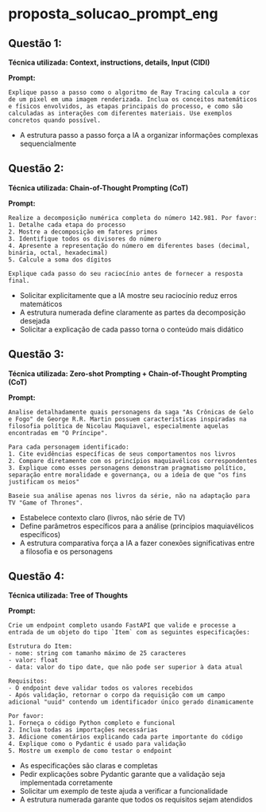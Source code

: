 # proposta_solucao_prompt_eng


## Questão 1:

**Técnica utilizada: Context, instructions, details, Input (CIDI)**

**Prompt:**
```
Explique passo a passo como o algoritmo de Ray Tracing calcula a cor de um pixel em uma imagem renderizada. Inclua os conceitos matemáticos e físicos envolvidos, as etapas principais do processo, e como são calculadas as interações com diferentes materiais. Use exemplos concretos quando possível.
```

- A estrutura passo a passo força a IA a organizar informações complexas sequencialmente

## Questão 2:

**Técnica utilizada: Chain-of-Thought Prompting (CoT)**

**Prompt:**
```
Realize a decomposição numérica completa do número 142.981. Por favor:
1. Detalhe cada etapa do processo
2. Mostre a decomposição em fatores primos
3. Identifique todos os divisores do número
4. Apresente a representação do número em diferentes bases (decimal, binária, octal, hexadecimal)
5. Calcule a soma dos dígitos

Explique cada passo do seu raciocínio antes de fornecer a resposta final.
```

- Solicitar explicitamente que a IA mostre seu raciocínio reduz erros matemáticos
- A estrutura numerada define claramente as partes da decomposição desejada
- Solicitar a explicação de cada passo torna o conteúdo mais didático

## Questão 3: 

**Técnica utilizada: Zero-shot Prompting + Chain-of-Thought Prompting (CoT)**

**Prompt:**
```
Analise detalhadamente quais personagens da saga "As Crônicas de Gelo e Fogo" de George R.R. Martin possuem características inspiradas na filosofia política de Nicolau Maquiavel, especialmente aquelas encontradas em "O Príncipe".

Para cada personagem identificado:
1. Cite evidências específicas de seus comportamentos nos livros
2. Compare diretamente com os princípios maquiavélicos correspondentes
3. Explique como esses personagens demonstram pragmatismo político, separação entre moralidade e governança, ou a ideia de que "os fins justificam os meios"

Baseie sua análise apenas nos livros da série, não na adaptação para TV "Game of Thrones".
```


- Estabelece contexto claro (livros, não série de TV)
- Define parâmetros específicos para a análise (princípios maquiavélicos específicos)
- A estrutura comparativa força a IA a fazer conexões significativas entre a filosofia e os personagens

## Questão 4:

**Técnica utilizada: Tree of Thoughts**

**Prompt:**
```
Crie um endpoint completo usando FastAPI que valide e processe a entrada de um objeto do tipo `Item` com as seguintes especificações:

Estrutura do Item:
- nome: string com tamanho máximo de 25 caracteres
- valor: float
- data: valor do tipo date, que não pode ser superior à data atual

Requisitos:
- O endpoint deve validar todos os valores recebidos
- Após validação, retornar o corpo da requisição com um campo adicional "uuid" contendo um identificador único gerado dinamicamente

Por favor:
1. Forneça o código Python completo e funcional
2. Inclua todas as importações necessárias
3. Adicione comentários explicando cada parte importante do código
4. Explique como o Pydantic é usado para validação
5. Mostre um exemplo de como testar o endpoint
```


- As especificações são claras e completas
- Pedir explicações sobre Pydantic garante que a validação seja implementada corretamente
- Solicitar um exemplo de teste ajuda a verificar a funcionalidade
- A estrutura numerada garante que todos os requisitos sejam atendidos

